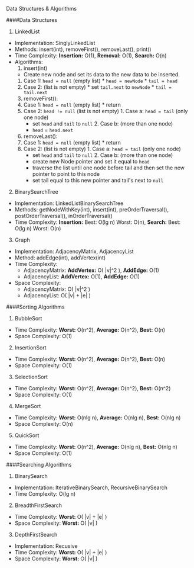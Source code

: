 Data Structures & Algorithms

####Data Structures

1. LinkedList
  * Implementation: SinglyLinkedList
  * Methods: insert(int), removeFirst(), removeLast(), print()
  * Time Complexity: **Insertion:** O(1), **Removal:** O(1), **Search:** O(n)
  * Algorithms:
    1. insert(int)
      * Create new node and set its data to the new data to be inserted.
      1. Case 1: `head = null` (empty list)
        * `head = newNode`
        * `tail = head`
      2. Case 2: (list is not empty)
        * set `tail.next` to `newNode`
        * `tail = tail.next`
    2. removeFirst(): 
      1. Case 1: `head = null` (empty list)
        * return
      2. Case 2: `head != null` (list is not empty)
        1. Case a: `head = tail` (only one node)
          * set `head` and `tail` to `null`
        2. Case b: (more than one node)
          * `head` = `head.next`
    3. removeLast():
      1. Case 1: `head = null` (empty list)
        * return
      2. Case 2: (list is not empty)
        1. Case a: `head = tail` (only one node)
          * set `head` and `tail` to `null` 
        2. Case b: (more than one node)
          * create new Node pointer and set it equal to `head`
          * traverse the list until one node before tail and then set the new pointer to point to this node
          * set tail equal to this new pointer and tail's next to `null`

2. BinarySearchTree
  * Implementation: LinkedListBinarySearchTree
  * Methods: getNodeWithKey(int), insert(int), preOrderTraversal(), postOrderTraversal(), inOrderTraversal()
  * Time Complexity: **Insertion:** Best: O(lg n) Worst: O(n), **Search:** Best: O(lg n) Worst: O(n)
3. Graph
  * Implementation: AdjacencyMatrix, AdjacencyList
  * Method: addEdge(int), addVertex(int)
  * Time Complexity: 
    -  AdjacencyMatrix: **AddVertex:** O( |v|^2 ), **AddEdge:** O(1)
    -  AdjacencyList: **AddVertex:** O(1), **AddEdge:** O(1)
  * Space Complexity: 
    -  AdjacencyMatrix: O( |v|^2 )
    -  AdjacencyList: O( |v| + |e| )

####Sorting Algorithms

1. BubbleSort
  * Time Complexity: 
    **Worst:** O(n^2), **Average:** O(n^2), **Best:** O(n)
  * Space Complexity: O(1)
2. InsertionSort
  * Time Complexity:
    **Worst:** O(n^2), **Average:** O(n^2), **Best:** O(n)
  * Space Complexity: O(1)
3. SelectionSort
  * Time Complexity:
    **Worst:** O(n^2), **Average:** O(n^2), **Best:** O(n^2)
  * Space Complexity: O(1)
4. MergeSort
  * Time Complexity: **Worst:** O(nlg n), **Average:** O(nlg n), **Best:** O(nlg n)
  * Space Complexity: O(n)
5. QuickSort
  * Time Complexity: **Worst:** O(n^2), **Average:** O(nlg n), **Best:** O(nlg n)
  * Space Complexity: O(1)


####Searching Algorithms

1. BinarySearch
  * Implementation: IterativeBinarySearch, RecursiveBinarySearch
  * Time Complexity: O(lg n)
2. BreadthFirstSearch
  * Time Complexity: **Worst:** O( |v| + |e| )
  * Space Complexity: **Worst:** O( |v| )
3. DepthFirstSearch
  * Implementation: Recusive
  * Time Complexity: **Worst:** O( |v| + |e| )
  * Space Complexity: **Worst:** O( |v| )

